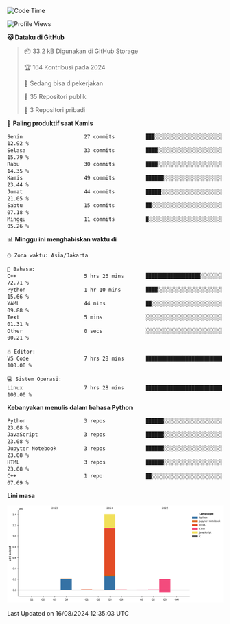 <!--START_SECTION:waka-->
![Code Time](http://img.shields.io/badge/Code%20Time-8%20hrs-blue)

![Profile Views](http://img.shields.io/badge/Profil%20dilihat-624-blue)

**🐱 Dataku di GitHub** 

> 📦 33.2 kB Digunakan di GitHub Storage 
 > 
> 🏆 164 Kontribusi pada 2024
 > 
> 💼 Sedang bisa dipekerjakan
 > 
> 📜 35 Repositori publik 
 > 
> 🔑 3 Repositori pribadi 
 > 
📅 **Paling produktif saat Kamis** 

```text
Senin                    27 commits          ███░░░░░░░░░░░░░░░░░░░░░░   12.92 % 
Selasa                   33 commits          ████░░░░░░░░░░░░░░░░░░░░░   15.79 % 
Rabu                     30 commits          ████░░░░░░░░░░░░░░░░░░░░░   14.35 % 
Kamis                    49 commits          ██████░░░░░░░░░░░░░░░░░░░   23.44 % 
Jumat                    44 commits          █████░░░░░░░░░░░░░░░░░░░░   21.05 % 
Sabtu                    15 commits          ██░░░░░░░░░░░░░░░░░░░░░░░   07.18 % 
Minggu                   11 commits          █░░░░░░░░░░░░░░░░░░░░░░░░   05.26 % 
```


📊 **Minggu ini menghabiskan waktu di** 

```text
🕑︎ Zona waktu: Asia/Jakarta

💬 Bahasa: 
C++                      5 hrs 26 mins       ██████████████████░░░░░░░   72.71 % 
Python                   1 hr 10 mins        ████░░░░░░░░░░░░░░░░░░░░░   15.66 % 
YAML                     44 mins             ██░░░░░░░░░░░░░░░░░░░░░░░   09.88 % 
Text                     5 mins              ░░░░░░░░░░░░░░░░░░░░░░░░░   01.31 % 
Other                    0 secs              ░░░░░░░░░░░░░░░░░░░░░░░░░   00.21 % 

🔥 Editor: 
VS Code                  7 hrs 28 mins       █████████████████████████   100.00 % 

💻 Sistem Operasi: 
Linux                    7 hrs 28 mins       █████████████████████████   100.00 % 
```

**Kebanyakan menulis dalam bahasa Python** 

```text
Python                   3 repos             ██████░░░░░░░░░░░░░░░░░░░   23.08 % 
JavaScript               3 repos             ██████░░░░░░░░░░░░░░░░░░░   23.08 % 
Jupyter Notebook         3 repos             ██████░░░░░░░░░░░░░░░░░░░   23.08 % 
HTML                     3 repos             ██████░░░░░░░░░░░░░░░░░░░   23.08 % 
C++                      1 repo              ██░░░░░░░░░░░░░░░░░░░░░░░   07.69 % 
```



**Lini masa**

![Lines of Code chart](https://raw.githubusercontent.com/yusuf601/yusuf601/main/assets/bar_graph.png)


 Last Updated on 16/08/2024 12:35:03 UTC
<!--END_SECTION:waka-->
